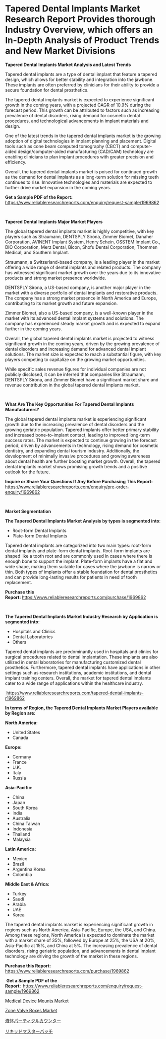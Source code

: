 <p><h1>Tapered Dental Implants Market Research Report Provides thorough Industry Overview, which offers an In-Depth Analysis of Product Trends and New Market Divisions</h1></p><p><strong>Tapered Dental Implants Market Analysis and Latest Trends</strong></p>
<p><p>Tapered dental implants are a type of dental implant that feature a tapered design, which allows for better stability and integration into the jawbone. These implants are often preferred by clinicians for their ability to provide a secure foundation for dental prosthetics.</p><p>The tapered dental implants market is expected to experience significant growth in the coming years, with a projected CAGR of 10.9% during the forecast period. This growth can be attributed to factors such as increasing prevalence of dental disorders, rising demand for cosmetic dental procedures, and technological advancements in implant materials and design.</p><p>One of the latest trends in the tapered dental implants market is the growing adoption of digital technologies in implant planning and placement. Digital tools such as cone beam computed tomography (CBCT) and computer-aided design/computer-aided manufacturing (CAD/CAM) technology are enabling clinicians to plan implant procedures with greater precision and efficiency.</p><p>Overall, the tapered dental implants market is poised for continued growth as the demand for dental implants as a long-term solution for missing teeth continues to rise. Innovative technologies and materials are expected to further drive market expansion in the coming years.</p></p>
<p><strong>Get a Sample PDF of the Report:&nbsp;</strong> <a href="https://www.reliableresearchreports.com/enquiry/request-sample/1969862">https://www.reliableresearchreports.com/enquiry/request-sample/1969862</a></p>
<p>&nbsp;</p>
<p><strong>Tapered Dental Implants Major Market Players</strong></p>
<p><p>The global tapered dental implants market is highly competitive, with key players such as Straumann, DENTSPLY Sirona, Zimmer Biomet, Danaher Corporation, AVINENT Implant System, Henry Schein, OSSTEM Implant Co., DIO Corporation, Merz Dental, Bicon, Shofu Dental Corporation, Thommen Medical, and Southern Implant.</p><p>Straumann, a Switzerland-based company, is a leading player in the market offering a wide range of dental implants and related products. The company has witnessed significant market growth over the years due to its innovative products and strong market presence worldwide.</p><p>DENTSPLY Sirona, a US-based company, is another major player in the market with a diverse portfolio of dental implants and restorative products. The company has a strong market presence in North America and Europe, contributing to its market growth and future expansion.</p><p>Zimmer Biomet, also a US-based company, is a well-known player in the market with its advanced dental implant systems and solutions. The company has experienced steady market growth and is expected to expand further in the coming years.</p><p>Overall, the global tapered dental implants market is projected to witness significant growth in the coming years, driven by the growing prevalence of dental disorders and increasing demand for advanced dental implant solutions. The market size is expected to reach a substantial figure, with key players competing to capitalize on the growing market opportunities.</p><p>While specific sales revenue figures for individual companies are not publicly disclosed, it can be inferred that companies like Straumann, DENTSPLY Sirona, and Zimmer Biomet have a significant market share and revenue contribution in the global tapered dental implants market.</p></p>
<p>&nbsp;</p>
<p><strong>What Are The Key Opportunities For Tapered Dental Implants Manufacturers?</strong></p>
<p><p>The global tapered dental implants market is experiencing significant growth due to the increasing prevalence of dental disorders and the growing geriatric population. Tapered implants offer better primary stability and increased bone-to-implant contact, leading to improved long-term success rates. The market is expected to continue growing in the forecast period, driven by advancements in technology, rising demand for cosmetic dentistry, and expanding dental tourism industry. Additionally, the development of minimally invasive procedures and growing awareness about dental health are further boosting market growth. Overall, the tapered dental implants market shows promising growth trends and a positive outlook for the future.</p></p>
<p><strong>Inquire or Share Your Questions If Any Before Purchasing This Report:</strong> <a href="https://www.reliableresearchreports.com/enquiry/pre-order-enquiry/1969862">https://www.reliableresearchreports.com/enquiry/pre-order-enquiry/1969862</a></p>
<p>&nbsp;</p>
<p><strong>Market Segmentation</strong></p>
<p><strong>The Tapered Dental Implants Market Analysis by types is segmented into:</strong></p>
<p><ul><li>Root-form Dental Implants</li><li>Plate-form Dental Implants</li></ul></p>
<p><p>Tapered dental implants are categorized into two main types: root-form dental implants and plate-form dental implants. Root-form implants are shaped like a tooth root and are commonly used in cases where there is enough bone to support the implant. Plate-form implants have a flat and wide shape, making them suitable for cases where the jawbone is narrow or thin. Both types of implants offer a stable foundation for dental prosthetics and can provide long-lasting results for patients in need of tooth replacement.</p></p>
<p><strong>Purchase this Report:&nbsp;</strong><a href="https://www.reliableresearchreports.com/purchase/1969862">https://www.reliableresearchreports.com/purchase/1969862</a></p>
<p>&nbsp;</p>
<p><strong>The Tapered Dental Implants Market Industry Research by Application is segmented into:</strong></p>
<p><ul><li>Hospitals and Clinics</li><li>Dental Laboratories</li><li>Others</li></ul></p>
<p><p>Tapered dental implants are predominantly used in hospitals and clinics for surgical procedures related to dental implantation. These implants are also utilized in dental laboratories for manufacturing customized dental prosthetics. Furthermore, tapered dental implants have applications in other settings such as research institutions, academic institutions, and dental implant training centers. Overall, the market for tapered dental implants cater to a wide range of applications within the healthcare industry.</p></p>
<p><a href="https://www.reliableresearchreports.com/tapered-dental-implants-r1969862">&nbsp;https://www.reliableresearchreports.com/tapered-dental-implants-r1969862</a></p>
<p><strong>In terms of Region, the Tapered Dental Implants Market Players available by Region are:</strong></p>
<p>
    <p> <strong> North America: </strong>
        <ul>
            <li>United States</li>
            <li>Canada</li>
        </ul>
        </p> 
    <p> <strong> Europe: </strong>
        <ul>
            <li>Germany</li>
            <li>France</li>
            <li>U.K.</li>
            <li>Italy</li>
            <li>Russia</li>
        </ul>
        </p> 
    <p> <strong> Asia-Pacific: </strong>
        <ul>
            <li>China</li>
            <li>Japan</li>
            <li>South Korea</li>
            <li>India</li>
            <li>Australia</li>
            <li>China Taiwan</li>
            <li>Indonesia</li>
            <li>Thailand</li>
            <li>Malaysia</li>
        </ul>
        </p> 
    <p> <strong> Latin America: </strong>
        <ul>
            <li>Mexico</li>
            <li>Brazil</li>
            <li>Argentina Korea</li>
            <li>Colombia</li>
        </ul>
        </p> 
    <p> <strong> Middle East & Africa: </strong>
        <ul>
            <li>Turkey</li>
            <li>Saudi</li>
            <li>Arabia</li>
            <li>UAE</li>
            <li>Korea</li>
        </ul>
    </p>
    </p>
<p><p>The tapered dental implants market is experiencing significant growth in regions such as North America, Asia-Pacific, Europe, the USA, and China. Among these regions, North America is expected to dominate the market with a market share of 35%, followed by Europe at 25%, the USA at 20%, Asia-Pacific at 15%, and China at 5%. The increasing prevalence of dental disorders, rising geriatric population, and advancements in dental implant technology are driving the growth of the market in these regions.</p></p>
<p><strong>Purchase this Report: </strong><a href="https://www.reliableresearchreports.com/purchase/1969862">https://www.reliableresearchreports.com/purchase/1969862</a></p>
<p>&nbsp;<strong>Get a Sample PDF of the Report:&nbsp;&nbsp;</strong><a href="https://www.reliableresearchreports.com/enquiry/request-sample/1969862">https://www.reliableresearchreports.com/enquiry/request-sample/1969862</a></p>
<p><strong></strong></p>
<p><p><a href="https://github.com/kosella/Market-Research-Report-List-3/blob/main/medical-device-mounts-market.md">Medical Device Mounts Market</a></p><p><a href="https://github.com/kufem1/Market-Research-Report-List-2/blob/main/zone-valve-boxes-market.md">Zone Valve Boxes Market</a></p><p><a href="https://github.com/zoetazuur/Market-Research-Report-List-1/blob/main/672888848278.md">液体パーティクルカウンター</a></p><p><a href="https://github.com/dadanedu33/Market-Research-Report-List-1/blob/main/341204948277.md">リキッドマスターバッチ</a></p></p>